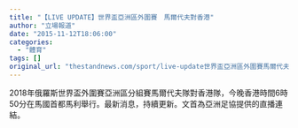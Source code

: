 ```yaml
---
title: "【LIVE UPDATE】世界盃亞洲區外圍賽　馬爾代夫對香港"
author: "立場報道"
date: "2015-11-12T18:06:00"
categories:
  - "體育"
tags: []
original_url: "thestandnews.com/sport/live-update世界盃亞洲區外圍賽馬爾代夫對香港"
---
```

2018年俄羅斯世界盃外圍賽亞洲區分組賽馬爾代夫隊對香港隊，今晚香港時間6時50分在馬國首都馬利舉行。最新消息，持續更新。文首為亞洲足協提供的直播連結。